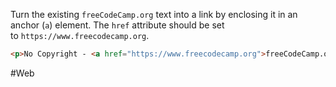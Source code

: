Turn the existing `freeCodeCamp.org` text into a link by enclosing it in an anchor (`a`) element. The `href` attribute should be set to `https://www.freecodecamp.org`.


```html
<p>No Copyright - <a href="https://www.freecodecamp.org">freeCodeCamp.org</a></p>
```



#Web